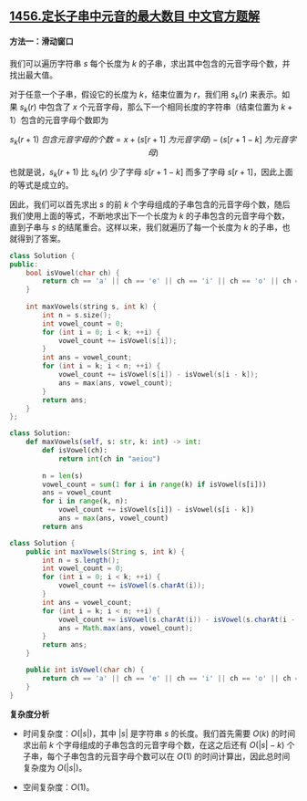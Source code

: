 ## [1456.定长子串中元音的最大数目 中文官方题解](https://leetcode.cn/problems/maximum-number-of-vowels-in-a-substring-of-given-length/solutions/100000/ding-chang-zi-chuan-zhong-yuan-yin-de-zu-4ka7)

#### 方法一：滑动窗口

我们可以遍历字符串 $s$ 每个长度为 $k$ 的子串，求出其中包含的元音字母个数，并找出最大值。

对于任意一个子串，假设它的长度为 $k$，结束位置为 $r$，我们用 $s_k(r)$ 来表示。如果 $s_k(r)$ 中包含了 $x$ 个元音字母，那么下一个相同长度的字符串（结束位置为 $k+1$）包含的元音字母个数即为

$$
s_k(r+1)~包含元音字母的个数 = x + (s[r+1]~为元音字母) - (s[r+1-k]~为元音字母)
$$

也就是说，$s_k(r+1)$ 比 $s_k(r)$ 少了字母 $s[r+1-k]$ 而多了字母 $s[r+1]$，因此上面的等式是成立的。

因此，我们可以首先求出 $s$ 的前 $k$ 个字母组成的子串包含的元音字母个数，随后我们使用上面的等式，不断地求出下一个长度为 $k$ 的子串包含的元音字母个数，直到子串与 $s$ 的结尾重合。这样以来，我们就遍历了每一个长度为 $k$ 的子串，也就得到了答案。

```C++ [sol1-C++]
class Solution {
public:
    bool isVowel(char ch) {
        return ch == 'a' || ch == 'e' || ch == 'i' || ch == 'o' || ch == 'u'; 
    }
    
    int maxVowels(string s, int k) {
        int n = s.size();
        int vowel_count = 0;
        for (int i = 0; i < k; ++i) {
            vowel_count += isVowel(s[i]);
        }
        int ans = vowel_count;
        for (int i = k; i < n; ++i) {
            vowel_count += isVowel(s[i]) - isVowel(s[i - k]);
            ans = max(ans, vowel_count);
        }
        return ans;
    }
};
```

```Python [sol1-Python3]
class Solution:
    def maxVowels(self, s: str, k: int) -> int:
        def isVowel(ch):
            return int(ch in "aeiou")
        
        n = len(s)
        vowel_count = sum(1 for i in range(k) if isVowel(s[i]))
        ans = vowel_count
        for i in range(k, n):
            vowel_count += isVowel(s[i]) - isVowel(s[i - k])
            ans = max(ans, vowel_count)
        return ans
```

```Java [sol1-Java]
class Solution {
    public int maxVowels(String s, int k) {
        int n = s.length();
        int vowel_count = 0;
        for (int i = 0; i < k; ++i) {
            vowel_count += isVowel(s.charAt(i));
        }
        int ans = vowel_count;
        for (int i = k; i < n; ++i) {
            vowel_count += isVowel(s.charAt(i)) - isVowel(s.charAt(i - k));
            ans = Math.max(ans, vowel_count);
        }
        return ans;
    }

    public int isVowel(char ch) {
        return ch == 'a' || ch == 'e' || ch == 'i' || ch == 'o' || ch == 'u' ? 1 : 0;
    }
}
```

**复杂度分析**

- 时间复杂度：$O(|s|)$，其中 $|s|$ 是字符串 $s$ 的长度。我们首先需要 $O(k)$ 的时间求出前 $k$ 个字母组成的子串包含的元音字母个数，在这之后还有 $O(|s|-k)$ 个子串，每个子串包含的元音字母个数可以在 $O(1)$ 的时间计算出，因此总时间复杂度为 $O(|s|)$。

- 空间复杂度：$O(1)$。